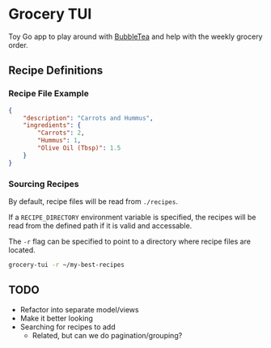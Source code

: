 # Grocery TUI
Toy Go app to play around with [BubbleTea](https://github.com/charmbracelet/bubbletea) and help with the weekly grocery order.

## Recipe Definitions
### Recipe File Example
```json
{
    "description": "Carrots and Hummus",
    "ingredients": {
        "Carrots": 2,
        "Hummus": 1,
        "Olive Oil (Tbsp)": 1.5
    }
}
```

### Sourcing Recipes
By default, recipe files will be read from `./recipes`.

If a `RECIPE_DIRECTORY` environment variable is specified, the recipes will be read from the defined path if it is valid and accessable.

The `-r` flag can be specified to point to a directory where recipe files are located.

```sh
grocery-tui -r ~/my-best-recipes
```

## TODO
- Refactor into separate model/views
- Make it better looking
- Searching for recipes to add
    - Related, but can we do pagination/grouping?
